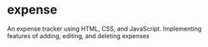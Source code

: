 # expense
 An expense tracker using HTML, CSS, and  JavaScript. Implementing features of adding, editing, and  deleting expenses
